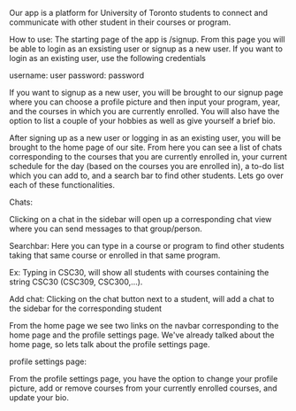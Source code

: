 Our app is a platform for University of Toronto students to connect
and communicate with other student in their courses or program.

How to use:
The starting page of the app is /signup. From this page you will be able to 
login as an exsisting user or signup as a new user. If you want to login as 
an existing user, use the following credentials

username: user
password: password

If you want to signup as a new user, you will be brought to our signup page
where you can choose a profile picture and then input your program, year,
and the courses in which you are currently enrolled. You will also have 
the option to list a couple of your hobbies as well as give yourself
a brief bio.

After signing up as a new user or logging in as an existing user, you will be 
brought to the home page of our site. From here you can see a list of 
chats corresponding to the courses that you are currently enrolled in,
your current schedule for the day (based on the courses you are enrolled in),
a to-do list which you can add to, and a search bar to find other students. Lets 
go over each of these functionalities.

Chats: 

Clicking on a chat in the sidebar will open up a corresponding chat view
where you can send messages to that group/person.

Searchbar: Here you can type in a course or program to find other students
taking that same course or enrolled in that same program.

Ex: Typing in CSC30, will show all students with courses containing 
the string CSC30 (CSC309, CSC300,...).

Add chat: Clicking on the chat button next to a student, will add a chat 
to the sidebar for the corresponding student


From the home page we see two links on the navbar corresponding to the home page
and the profile settings page. We've already talked about the home page, so lets 
talk about the profile settings page.

profile settings page:

From the profile settings page, you have the option to change your profile picture,
add or remove courses from your currently enrolled courses, and update your bio.


